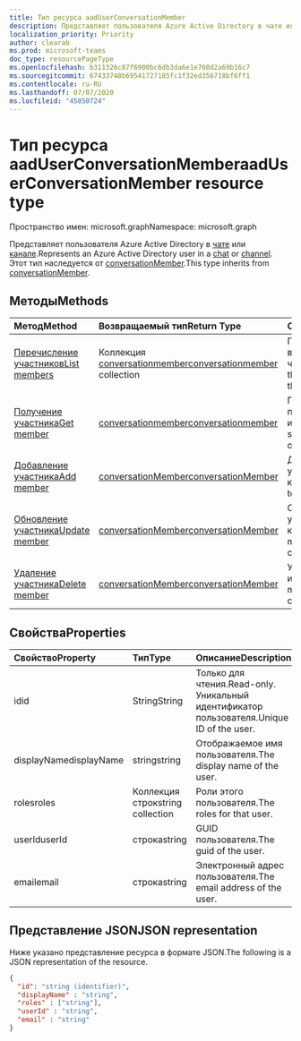 ```yaml
---
title: Тип ресурса aadUserConversationMember
description: Представляет пользователя Azure Active Directory в чате или канале.
localization_priority: Priority
author: clearab
ms.prod: microsoft-teams
doc_type: resourcePageType
ms.openlocfilehash: b311326c87f6900bc6db3da6e1e760d2a69b16c7
ms.sourcegitcommit: 67433748b69541727185fc1f32ed356718bf6ff1
ms.contentlocale: ru-RU
ms.lasthandoff: 07/07/2020
ms.locfileid: "45050724"
---
```

# <a name="aaduserconversationmember-resource-type"></a><span data-ttu-id="624e9-103">Тип ресурса aadUserConversationMember</span><span class="sxs-lookup"><span data-stu-id="624e9-103">aadUserConversationMember resource type</span></span>

<span data-ttu-id="624e9-104">Пространство имен: microsoft.graph</span><span class="sxs-lookup"><span data-stu-id="624e9-104">Namespace: microsoft.graph</span></span>

<span data-ttu-id="624e9-105">Представляет пользователя Azure Active Directory в [чате](chat.md) или [канале](channel.md).</span><span class="sxs-lookup"><span data-stu-id="624e9-105">Represents an Azure Active Directory user in a [chat](chat.md) or [channel](channel.md).</span></span> <span data-ttu-id="624e9-106">Этот тип наследуется от [conversationMember](conversationmember.md).</span><span class="sxs-lookup"><span data-stu-id="624e9-106">This type inherits from [conversationMember](conversationmember.md).</span></span>

## <a name="methods"></a><span data-ttu-id="624e9-107">Методы</span><span class="sxs-lookup"><span data-stu-id="624e9-107">Methods</span></span>

| <span data-ttu-id="624e9-108">Метод</span><span class="sxs-lookup"><span data-stu-id="624e9-108">Method</span></span>       | <span data-ttu-id="624e9-109">Возвращаемый тип</span><span class="sxs-lookup"><span data-stu-id="624e9-109">Return Type</span></span>  |<span data-ttu-id="624e9-110">Описание</span><span class="sxs-lookup"><span data-stu-id="624e9-110">Description</span></span>|
|:---------------|:--------|:----------|
|[<span data-ttu-id="624e9-111">Перечисление участников</span><span class="sxs-lookup"><span data-stu-id="624e9-111">List members</span></span>](../api/conversationmember-list.md) | <span data-ttu-id="624e9-112">Коллекция [conversationmember](conversationmember.md)</span><span class="sxs-lookup"><span data-stu-id="624e9-112">[conversationmember](conversationmember.md) collection</span></span> | <span data-ttu-id="624e9-113">Получение списка всех пользователей в чате или канале.</span><span class="sxs-lookup"><span data-stu-id="624e9-113">Get the list of all users in the chat or channel.</span></span>|
|[<span data-ttu-id="624e9-114">Получение участника</span><span class="sxs-lookup"><span data-stu-id="624e9-114">Get member</span></span>](../api/conversationmember-get.md) | [<span data-ttu-id="624e9-115">conversationmember</span><span class="sxs-lookup"><span data-stu-id="624e9-115">conversationmember</span></span>](conversationmember.md) | <span data-ttu-id="624e9-116">Получение одного пользователя в чате или канале.</span><span class="sxs-lookup"><span data-stu-id="624e9-116">Get a single user in the chat or channel.</span></span>|
|[<span data-ttu-id="624e9-117">Добавление участника</span><span class="sxs-lookup"><span data-stu-id="624e9-117">Add member</span></span>](../api/conversationmember-add.md) | [<span data-ttu-id="624e9-118">conversationMember</span><span class="sxs-lookup"><span data-stu-id="624e9-118">conversationMember</span></span>](conversationmember.md)| <span data-ttu-id="624e9-119">Добавление участника в канал.</span><span class="sxs-lookup"><span data-stu-id="624e9-119">Add a member to a channel.</span></span>|
|[<span data-ttu-id="624e9-120">Обновление участника</span><span class="sxs-lookup"><span data-stu-id="624e9-120">Update member</span></span>](../api/conversationmember-update.md) | [<span data-ttu-id="624e9-121">conversationMember</span><span class="sxs-lookup"><span data-stu-id="624e9-121">conversationMember</span></span>](conversationmember.md)| <span data-ttu-id="624e9-122">Обновление участника в канале.</span><span class="sxs-lookup"><span data-stu-id="624e9-122">Update a member in the channel.</span></span>|
|[<span data-ttu-id="624e9-123">Удаление участника</span><span class="sxs-lookup"><span data-stu-id="624e9-123">Delete member</span></span>](../api/conversationmember-delete.md) | [<span data-ttu-id="624e9-124">conversationMember</span><span class="sxs-lookup"><span data-stu-id="624e9-124">conversationMember</span></span>](conversationmember.md)| <span data-ttu-id="624e9-125">Удаление участника из канала.</span><span class="sxs-lookup"><span data-stu-id="624e9-125">Delete a member from the channel.</span></span>|

## <a name="properties"></a><span data-ttu-id="624e9-126">Свойства</span><span class="sxs-lookup"><span data-stu-id="624e9-126">Properties</span></span>

| <span data-ttu-id="624e9-127">Свойство</span><span class="sxs-lookup"><span data-stu-id="624e9-127">Property</span></span>   | <span data-ttu-id="624e9-128">Тип</span><span class="sxs-lookup"><span data-stu-id="624e9-128">Type</span></span> |<span data-ttu-id="624e9-129">Описание</span><span class="sxs-lookup"><span data-stu-id="624e9-129">Description</span></span>|
|:---------------|:--------|:----------|
|<span data-ttu-id="624e9-130">id</span><span class="sxs-lookup"><span data-stu-id="624e9-130">id</span></span>|<span data-ttu-id="624e9-131">String</span><span class="sxs-lookup"><span data-stu-id="624e9-131">String</span></span>| <span data-ttu-id="624e9-132">Только для чтения.</span><span class="sxs-lookup"><span data-stu-id="624e9-132">Read-only.</span></span> <span data-ttu-id="624e9-133">Уникальный идентификатор пользователя.</span><span class="sxs-lookup"><span data-stu-id="624e9-133">Unique ID of the user.</span></span>|
|<span data-ttu-id="624e9-134">displayName</span><span class="sxs-lookup"><span data-stu-id="624e9-134">displayName</span></span>| <span data-ttu-id="624e9-135">string</span><span class="sxs-lookup"><span data-stu-id="624e9-135">string</span></span> | <span data-ttu-id="624e9-136">Отображаемое имя пользователя.</span><span class="sxs-lookup"><span data-stu-id="624e9-136">The display name of the user.</span></span> |
|<span data-ttu-id="624e9-137">roles</span><span class="sxs-lookup"><span data-stu-id="624e9-137">roles</span></span>| <span data-ttu-id="624e9-138">Коллекция строк</span><span class="sxs-lookup"><span data-stu-id="624e9-138">string collection</span></span> | <span data-ttu-id="624e9-139">Роли этого пользователя.</span><span class="sxs-lookup"><span data-stu-id="624e9-139">The roles for that user.</span></span> |
|<span data-ttu-id="624e9-140">userId</span><span class="sxs-lookup"><span data-stu-id="624e9-140">userId</span></span>| <span data-ttu-id="624e9-141">строка</span><span class="sxs-lookup"><span data-stu-id="624e9-141">string</span></span> | <span data-ttu-id="624e9-142">GUID пользователя.</span><span class="sxs-lookup"><span data-stu-id="624e9-142">The guid of the user.</span></span> |
|<span data-ttu-id="624e9-143">email</span><span class="sxs-lookup"><span data-stu-id="624e9-143">email</span></span>| <span data-ttu-id="624e9-144">строка</span><span class="sxs-lookup"><span data-stu-id="624e9-144">string</span></span>  | <span data-ttu-id="624e9-145">Электронный адрес пользователя.</span><span class="sxs-lookup"><span data-stu-id="624e9-145">The email address of the user.</span></span> |

## <a name="json-representation"></a><span data-ttu-id="624e9-146">Представление JSON</span><span class="sxs-lookup"><span data-stu-id="624e9-146">JSON representation</span></span>

<span data-ttu-id="624e9-147">Ниже указано представление ресурса в формате JSON.</span><span class="sxs-lookup"><span data-stu-id="624e9-147">The following is a JSON representation of the resource.</span></span>

<!-- {
  "blockType": "resource",
  "baseType": "microsoft.graph.entity",
  "@odata.type": "microsoft.graph.aadUserConversationMember"
}-->

```json
{
  "id": "string (identifier)",
  "displayName" : "string",
  "roles" : ["string"],
  "userId" : "string",
  "email" : "string"
}

```

<!-- uuid: 8fcb5dbc-d5aa-4681-8e31-b001d5168d79
2015-10-25 14:57:30 UTC -->
<!--
{
  "type": "#page.annotation",
  "description": "aadUserConversationMember",
  "keywords": "",
  "section": "documentation",
  "tocPath": "",
  "suppressions": []
}
-->
